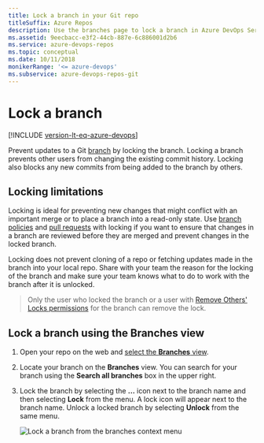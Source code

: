 ```yaml
---
title: Lock a branch in your Git repo
titleSuffix: Azure Repos
description: Use the branches page to lock a branch in Azure DevOps Services or TFS, preventing pushes to the branch.
ms.assetid: 9eecbacc-e3f2-44cb-887e-6c886001d2b6
ms.service: azure-devops-repos
ms.topic: conceptual
ms.date: 10/11/2018
monikerRange: '<= azure-devops'
ms.subservice: azure-devops-repos-git
---
```



# Lock a branch

[!INCLUDE [version-lt-eq-azure-devops](../../includes/version-lt-eq-azure-devops.md)]

Prevent updates to a Git [branch](./create-branch.md) by locking the branch. 
Locking a branch prevents other users from changing the existing commit history. 
Locking also blocks any new commits from being added to the branch by others. 

## Locking limitations

Locking is ideal for preventing new changes that might conflict with an important merge or to place a branch into a read-only state. 
Use [branch policies](branch-policies.md) and [pull requests](pull-requests.md) with locking if you want to ensure that changes in a branch are reviewed before they are merged and prevent changes in the locked branch.

Locking does not prevent cloning of a repo or fetching updates made in the branch into your local repo.
Share with your team the reason for the locking of the branch and make sure your team knows what to do to work with the branch after it is unlocked. 

> Only the user who locked the branch or a user with [Remove Others' Locks permissions](set-git-repository-permissions.md#git-repository) for the branch can remove the lock.

## Lock a branch using the Branches view

1. Open your repo on the web and [select the **Branches** view](manage-your-branches.md).

2. Locate your branch on the **Branches** view. You can search for your branch using the **Search all branches** box in the upper right.

3. Lock the branch by selecting the **...** icon next to the branch name and then selecting **Lock** from the menu. A lock icon will appear next to the branch name.
   Unlock a locked branch by selecting **Unlock** from the same menu.

   ![Lock a branch from the branches context menu](media/branches/branches_context_menu_lock.png)